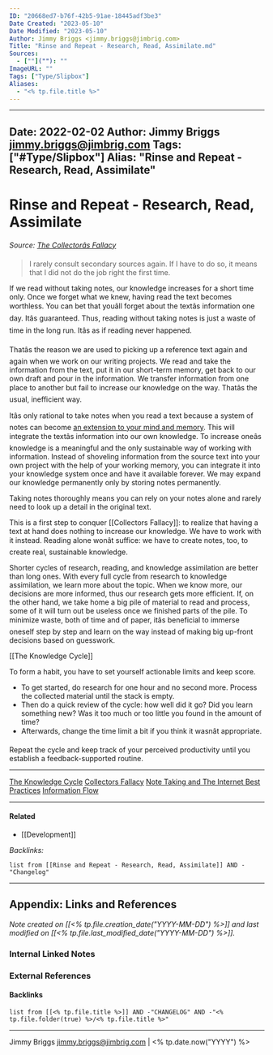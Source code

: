 ```yaml
---
ID: "20668ed7-b76f-42b5-91ae-18445adf3be3"
Date Created: "2023-05-10"
Date Modified: "2023-05-10"
Author: Jimmy Briggs <jimmy.briggs@jimbrig.com>
Title: "Rinse and Repeat - Research, Read, Assimilate.md"
Sources: 
  - [""](""): ""
ImageURL: ""
Tags: ["Type/Slipbox"]
Aliases:
  - "<% tp.file.title %>"
---
```


---
Date: 2022-02-02
Author: Jimmy Briggs <jimmy.briggs@jimbrig.com>
Tags: ["#Type/Slipbox"]
Alias: "Rinse and Repeat - Research, Read, Assimilate"
---

# Rinse and Repeat - Research, Read, Assimilate

*Source: [The Collectorâs Fallacy](https://zettelkasten.de/posts/collectors-fallacy/)*

 > I rarely consult secondary sources again. If I have to do so, it means that I did not do the job right the first time.

If we read without taking notes, our knowledge increases for a short time only. Once we forget what we knew, having read the text becomes worthless. You can bet that youâll forget about the textâs information one day. Itâs guaranteed. Thus, reading without taking notes is just a waste of time in the long run. Itâs as if reading never happened.

Thatâs the reason we are used to picking up a reference text again and again when we work on our writing projects. We read and take the information from the text, put it in our short-term memory, get back to our own draft and pour in the information. We transfer information from one place to another but fail to increase our knowledge on the way. Thatâs the usual, inefficient way.

Itâs only rational to take notes when you read a text because a system of notes can become [an extension to your mind and memory](https://zettelkasten.de/posts/extend-your-mind-and-memory-with-a-zettelkasten/). This will integrate the textâs information into our own knowledge. To increase oneâs knowledge is a meaningful and the only sustainable way of working with information. Instead of shoveling information from the source text into your own project with the help of your working memory, you can integrate it into your knowledge system once and have it available forever. We may expand our knowledge permanently only by storing notes permanently.

Taking notes thoroughly means you can rely on your notes alone and rarely need to look up a detail in the original text.

This is a first step to conquer [[Collectors Fallacy]]: to realize that having a text at hand does nothing to increase our knowledge. We have to work with it instead. Reading alone wonât suffice: we have to create notes, too, to create real, sustainable knowledge.

Shorter cycles of research, reading, and knowledge assimilation are better than long ones. With every full cycle from research to knowledge assimilation, we learn more about the topic. When we know more, our decisions are more informed, thus our research gets more efficient. If, on the other hand, we take home a big pile of material to read and process, some of it will turn out be useless once we finished parts of the pile. To minimize waste, both of time and of paper, itâs beneficial to immerse oneself step by step and learn on the way instead of making big up-front decisions based on guesswork.

[[The Knowledge Cycle]]

To form a habit, you have to set yourself actionable limits and keep score.

* To get started, do research for one hour and no second more. Process the collected material until the stack is empty.
* Then do a quick review of the cycle: how well did it go? Did you learn something new? Was it too much or too little you found in the amount of time?
* Afterwards, change the time limit a bit if you think it wasnât appropriate.

Repeat the cycle and keep track of your perceived productivity until you establish a feedback-supported routine.

---

[The Knowledge Cycle](The%20Knowledge%20Cycle.md)
[Collectors Fallacy](Collectors%20Fallacy.md)
[Note Taking and The Internet Best Practices](Note%20Taking%20and%20The%20Internet%20Best%20Practices.md)
[Information Flow](Information%20Flow.md)


***

#### Related

- [[Development]]

*Backlinks:*

```dataview
list from [[Rinse and Repeat - Research, Read, Assimilate]] AND -"Changelog"
```

***

## Appendix: Links and References

*Note created on [[<% tp.file.creation_date("YYYY-MM-DD") %>]] and last modified on [[<% tp.file.last_modified_date("YYYY-MM-DD") %>]].*

### Internal Linked Notes

### External References

#### Backlinks

```dataview
list from [[<% tp.file.title %>]] AND -"CHANGELOG" AND -"<% tp.file.folder(true) %>/<% tp.file.title %>"
```


***

Jimmy Briggs <jimmy.briggs@jimbrig.com> | <% tp.date.now("YYYY") %>